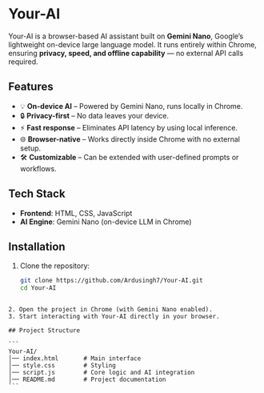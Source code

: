 # Your-AI

Your-AI is a browser-based AI assistant built on **Gemini Nano**, Google’s lightweight on-device large language model. It runs entirely within Chrome, ensuring **privacy, speed, and offline capability** — no external API calls required.

## Features

- 💡 **On-device AI** – Powered by Gemini Nano, runs locally in Chrome.  
- 🔒 **Privacy-first** – No data leaves your device.  
- ⚡ **Fast response** – Eliminates API latency by using local inference.  
- 🌐 **Browser-native** – Works directly inside Chrome with no external setup.  
- 🛠️ **Customizable** – Can be extended with user-defined prompts or workflows.  

## Tech Stack

- **Frontend**: HTML, CSS, JavaScript  
- **AI Engine**: Gemini Nano (on-device LLM in Chrome)  

## Installation

1. Clone the repository:
   ```bash
   git clone https://github.com/Ardusingh7/Your-AI.git
   cd Your-AI
````

2. Open the project in Chrome (with Gemini Nano enabled).
3. Start interacting with Your-AI directly in your browser.

## Project Structure

```
Your-AI/
│── index.html       # Main interface
│── style.css        # Styling
│── script.js        # Core logic and AI integration
│── README.md        # Project documentation
```
